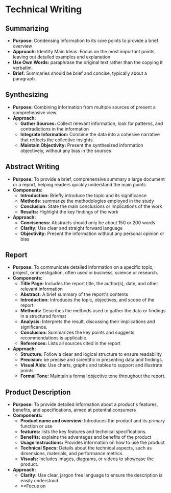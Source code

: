 # Technical Writing
## Summarizing
- **Purpose:** Condensing Information to its core points to provide a brief overview
- **Approach:** Identify Main Ideas: Focus on the most important points, leaving out detailed examples and explanation
- **Use Own Words:** paraphrase the original text rather than the copying it verbatim.
- **Brief:** Summaries should be brief and concise, typically about a paragraph.

## Synthesizing
- **Purpose:** Combining information from multiple sources of present a comprehensive view.
- **Approach:**
	- **Gather Sources:** Collect relevant information, look for patterns, and contradictions in the information
	- **Integrate Information:** Combine the data into a cohesive narrative that reflects the collective insights.
	- **Maintain Objectivity:** Present the synthesized information objectively, without any bias in the sources

## Abstract Writing
- **Purpose:** To provide a brief, comprehensive summary a large document or a report, helping readers quickly understand the main points
- **Components:**
	- **Introduction:** Briefly introduce the topic and its significance
	- **Methods**: summarize the methodologies employed in the study
	- **Conclusion:** State the main conclusions or implications of the work
	- **Results:** Highlight the key findings of the work
- **Approach:**
	- **Conciseness:** Abstracts should only be about 150 or 200 words
	- **Clarity:** Use clear and straight forward language
	- **Objectivity:** Present the information without any personal opinion or bias

## Report
- **Purpose:** To communicate detailed information on a specific topic, project, or investigation, often used in business, science or research.
- **Components:** 
	- **Title Page:** Includes the report title, the author(s), date, and other relevant information
	- **Abstract:** A brief summary of the report's contents
	- **Introduction:** Introduces the topic, objectives, and scope of the report.
	- **Methods:** Describes the methods used to gather the data or findings in a structured format
	- **Analysis:** Interprets the result, discussing their implications and significance.
	- **Conclusion:** Summarizes the key points and suggests recommendations is applicable. 
	- **References:** Lists all sources cited in the report
- **Approach:**
	- **Structure:** Follow a clear and logical structure to ensure readability
	- **Precision:** be precise and scientific in presenting data and findings.
	- **Visual Aids:** Use charts, graphs and tables to support and illustrate points
	- **Formal Tone:** Maintain a formal objective tone throughout the report.

## Product Description
- **Purpose:** To provide detailed information about a product's features, benefits, and specifications, aimed at potential consumers
- **Components:** 
	- **Product name and overview:** Introduces the product and its primary function or use
	- **features:** lists the key features and technical specifications.
	- **Benefits:** explains the advantages and benefits of the product
	- **Usage Instructions:** Provides information on how to use the product
	- **Technical Specs:** Details about the technical aspects, such as dimensions, materials, and performance metrics.
	- **Visuals:** Includes images, diagrams, or videos to showcase the product.
- **Approach:** 
	- **Clarity:** Use clear, jargon free language to ensure the description is easily understood.
	- **Focus on 